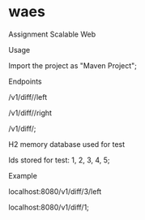 # waes

Assignment Scalable Web			
	
Usage

Import the project as "Maven Project";

Endpoints

<host>/v1/diff/<ID>/left  

<host>/v1/diff/<ID>/right
	
<host>/v1/diff/<ID>; 
	
H2 memory database used for test

Ids stored for test: 1, 2, 3, 4, 5;

Example

localhost:8080/v1/diff/3/left

localhost:8080/v1/diff/1;
